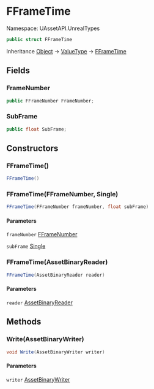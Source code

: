 # FFrameTime

Namespace: UAssetAPI.UnrealTypes

```csharp
public struct FFrameTime
```

Inheritance [Object](https://docs.microsoft.com/en-us/dotnet/api/system.object) → [ValueType](https://docs.microsoft.com/en-us/dotnet/api/system.valuetype) → [FFrameTime](./uassetapi.unrealtypes.fframetime.md)

## Fields

### **FrameNumber**

```csharp
public FFrameNumber FrameNumber;
```

### **SubFrame**

```csharp
public float SubFrame;
```

## Constructors

### **FFrameTime()**

```csharp
FFrameTime()
```

### **FFrameTime(FFrameNumber, Single)**

```csharp
FFrameTime(FFrameNumber frameNumber, float subFrame)
```

#### Parameters

`frameNumber` [FFrameNumber](./uassetapi.unrealtypes.fframenumber.md)<br>

`subFrame` [Single](https://docs.microsoft.com/en-us/dotnet/api/system.single)<br>

### **FFrameTime(AssetBinaryReader)**

```csharp
FFrameTime(AssetBinaryReader reader)
```

#### Parameters

`reader` [AssetBinaryReader](./uassetapi.assetbinaryreader.md)<br>

## Methods

### **Write(AssetBinaryWriter)**

```csharp
void Write(AssetBinaryWriter writer)
```

#### Parameters

`writer` [AssetBinaryWriter](./uassetapi.assetbinarywriter.md)<br>
